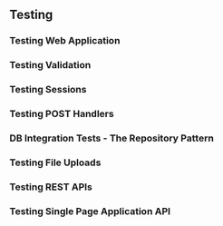 ## Testing
### Testing Web Application

### Testing Validation

### Testing Sessions

### Testing POST Handlers

### DB Integration Tests - The Repository Pattern

### Testing File Uploads

### Testing REST APIs

### Testing Single Page Application API